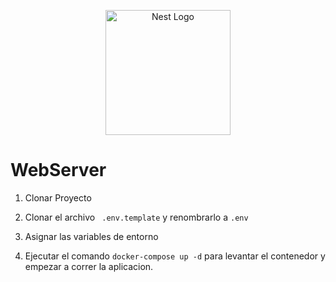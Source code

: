 <p align="center">
  <a href="http://nestjs.com/" target="blank"><img src="https://nestjs.com/img/logo-small.svg" width="200" alt="Nest Logo" /></a>
</p>


# WebServer

1. Clonar Proyecto

2. Clonar el archivo ``` .env.template``` y renombrarlo a ```.env```

3. Asignar las variables de entorno

4. Ejecutar el comando ```docker-compose up -d``` para levantar el contenedor y empezar a correr la aplicacion.